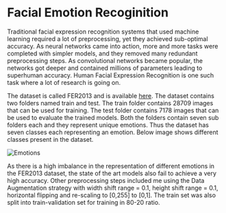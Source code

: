 
# Facial Emotion Recoginition

Traditional facial expression recognition systems
that used machine learning required a lot of preprocessing,
yet they achieved sub-optimal accuracy. As neural networks
came into action, more and more tasks were completed with
simpler models, and they removed many redundant preprocessing
steps. As convolutional networks became popular, the networks
got deeper and contained millions of parameters leading to
superhuman accuracy. Human Facial Expression Recognition is
one such task where a lot of research is going on.


The dataset is called FER2013 and is available [here](https://www.kaggle.com/datasets/msambare/fer2013).
The dataset contains two folders named train and test.
The train folder contains 28709 images that can be used for
training. The test folder contains 7178 images that can be used
to evaluate the trained models. Both the folders contain seven
sub folders each and they represent unique emotions. Thus the
dataset has seven classes each representing an emotion. Below image shows different classes present in the dataset.

![Emotions]()

As there is a high imbalance in the representation of
different emotions in the FER2013 dataset, the state of the
art models also fail to achieve a very high accuracy. Other preprocessing steps included me using the Data Augmentation strategy with
width shift range = 0.1, height shift range = 0.1, horizontal
flipping and re-scaling to [0,255] to [0,1].
The train set was also split into train-validation set for
training in 80-20 ratio.

